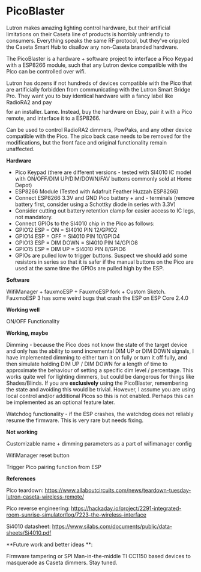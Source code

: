 # PicoBlaster
Lutron makes amazing lighting control hardware, but their artificial limitations on their Caseta line of products is horribly unfriendly to consumers. Everything speaks the same RF protocol, but they've crippled the Caseta Smart Hub to disallow any non-Caseta branded hardware.

The PicoBlaster is a hardware + software project to interface a Pico Keypad with a ESP8266 module, such that any Lutron device compatible with the Pico can be controlled over wifi.

Lutron has dozens if not hundreds of devices compatible with the Pico that are artificially forbidden from communicating with the Lutron Smart Bridge Pro. They want you to buy identical hardware with a fancy label like RadioRA2 and pay $$$$ for an installer. Lame.  Instead, buy the hardware on Ebay, pair it with a Pico remote, and interface it to a ESP8266.

Can be used to control RadioRA2 dimmers, PowPaks, and any other device compatible with the Pico. The pico back case needs to be removed for the modifications, but the front face and original functionality remain unaffected.

**Hardware**

* Pico Keypad (there are different versions - tested with SI4010 IC model with ON/OFF/DIM UP/DIM/DOWN/FAV buttons commonly sold at Home Depot)
* ESP8266 Module (Tested with Adafruit Feather Huzzah ESP8266)
* Connect ESP8266 3.3V and GND Pico battery + and - terminals (remove battery first, consider using a Schottky diode in series with 3.3V)
* Consider cutting out battery retention clamp for easier access to IC legs, not mandatory.
* Connect GPIOs to the SI4010 chip in the Pico as follows:
* GPIO12 ESP = ON = SI4010 PIN 12/GPIO2
* GPIO14 ESP = OFF = SI4010 PIN 10/GPIO4
* GPIO13 ESP = DIM DOWN = SI4010 PIN 14/GPIO8
* GPIO15 ESP = DIM UP = SI4010 PIN 8/GPIO6
* GPIOs are pulled low to trigger buttons. Suspect we should add some resistors in series so that it is safer if the manual buttons on the Pico are used at the same time the GPIOs are pulled high by the ESP. 

**Software**

WifiManager + fauxmoESP + FauxmoESP fork + Custom Sketch. FauxmoESP 3 has some weird bugs that crash the ESP on ESP Core 2.4.0

**Working well**

ON/OFF Functionality

**Working, maybe**

Dimming - because the Pico does not know the state of the target device and only has the ability to send incremental DIM UP or DIM DOWN signals, I have implemented dimming to either turn it on fully or turn it off fully, and then simulate holding DIM UP / DIM DOWN for a length of time to approximate the behaviour of setting a specific dim level / percentage. This works quite well for lighting dimmers, but could be dangerous for things like Shades/Blinds. If you are **exclusively** using the PicoBlaster, remembering the state and avoiding this would be trivial. However, I assume you are using local control and/or additional Picos so this is not enabled. Perhaps this can be implemented as an optional feature later.

Watchdog functionality - if the ESP crashes, the watchdog does not reliably resume the firmware. This is very rare but needs fixing.

**Not working**

Customizable name + dimming parameters as a part of wifimanager config

WifiManager reset button

Trigger Pico pairing function from ESP

**References**

Pico teardown: https://www.allaboutcircuits.com/news/teardown-tuesday-lutron-caseta-wireless-remote/

Pico reverse engineering: https://hackaday.io/project/2291-integrated-room-sunrise-simulator/log/7223-the-wireless-interface

Si4010 datasheet: https://www.silabs.com/documents/public/data-sheets/Si4010.pdf

**Future work and better ideas **:

Firmware tampering or SPI Man-in-the-middle TI CC1150 based devices to masquerade as Caseta dimmers. Stay tuned.

